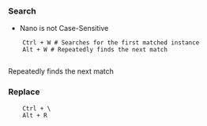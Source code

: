 ### Search
- Nano is not Case-Sensitive

```
	Ctrl + W # Searches for the first matched instance
	Alt + W # Repeatedly finds the next match
 
```
Repeatedly finds the next match

### Replace
```
	Ctrl + \
	Alt + R
```